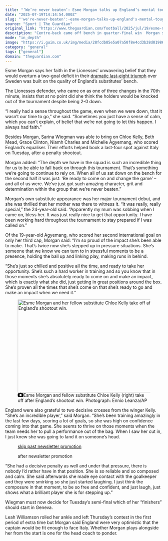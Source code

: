 ```yaml
---
title: "‘We’re never beaten’: Esme Morgan talks up England’s mental toughness at Euros"
date: "2025-07-19T14:14:54.000Z"
slug: "'we're-never-beaten':-esme-morgan-talks-up-england's-mental-toughness-at-euros"
source: "Sport | The Guardian"
original_link: "https://www.theguardian.com/football/2025/jul/19/esme-morgan-england-womens-euro-2025"
description: "Centre-back came off bench in quarter-final win  Morgan says: ‘I always had faith,’ despite Sweden’s lead  Esme Morgan says her faith in the Lionesses’ unwavering belief that they would overturn a two-goal deficit in their dramatic last-eight triumph over Sweden was built on the quality of England’s substitutes’ bench. The Lionesses defender, who came on as one of three changes in the 70th minute, insists that at no point did she think the holders would be knocked out of the tournament despite being 2-0 down.  Continue reading..."
mode: "in_depth"
image: "https://i.guim.co.uk/img/media/28fcdb85e5a07a50f8e4cd3b28d01986c14c47ef/202_0_2268_1815/master/2268.jpg?width=1200&height=630&quality=85&auto=format&fit=crop&precrop=40:21,offset-x50,offset-y0&overlay-align=bottom%2Cleft&overlay-width=100p&overlay-base64=L2ltZy9zdGF0aWMvb3ZlcmxheXMvdGctZGVmYXVsdC5wbmc&enable=upscale&s=41b7db1ee2048083f400b662c6adabf6"
category: "general"
tags: ["general"]
domain: "theguardian.com"
---
```

<div id="readability-page-1" class="page"><div id="maincontent"><p>Esme Morgan says her faith in the Lionesses’ unwavering belief that they would overturn a two-goal deficit in their <a href="https://www.theguardian.com/football/2025/jul/17/sweden-england-womens-euro-2025-quarter-final-match-report" data-link-name="in body link">dramatic last-eight triumph</a> over Sweden was built on the quality of England’s substitutes’ bench.</p><p>The Lionesses defender, who came on as one of three changes in the 70th minute, insists that at no point did she think the holders would be knocked out of the tournament despite being 2-0 down.</p><figure id="e590c233-fb5a-4227-bfb1-1345eb532e30" data-spacefinder-role="richLink" data-spacefinder-type="model.dotcomrendering.pageElements.RichLinkBlockElement"><gu-island name="RichLinkComponent" priority="feature" deferuntil="idle" props="{&quot;richLinkIndex&quot;:2,&quot;element&quot;:{&quot;_type&quot;:&quot;model.dotcomrendering.pageElements.RichLinkBlockElement&quot;,&quot;prefix&quot;:&quot;Related: &quot;,&quot;text&quot;:&quot;England’s Hannah Hampton hits the headlines in latest act of unlikely career&quot;,&quot;elementId&quot;:&quot;e590c233-fb5a-4227-bfb1-1345eb532e30&quot;,&quot;role&quot;:&quot;richLink&quot;,&quot;url&quot;:&quot;https://www.theguardian.com/football/2025/jul/19/englands-hannah-hampton-hits-the-headlines-in-latest-act-of-unlikely-career&quot;},&quot;ajaxUrl&quot;:&quot;https://api.nextgen.guardianapps.co.uk&quot;,&quot;format&quot;:{&quot;design&quot;:0,&quot;display&quot;:0,&quot;theme&quot;:2}}"></gu-island></figure><p>“I really had a sense throughout the game, even when we were down, that it wasn’t our time to go,” she said. “Sometimes you just have a sense of calm, which you can’t explain, of belief that we’re not going to let this happen. I always had faith.”<br></p><p>Besides Morgan, Sarina Wiegman was able to bring on Chloe Kelly, Beth Mead, Grace Clinton, Niamh Charles and Michelle Agyemang, who scored England’s equaliser. Their efforts helped book a last-four spot against Italy on Tuesday, after a penalty shootout.</p><p>Morgan added: “The depth we have in the squad is such an incredible thing for us to be able to fall back on through this tournament. That’s something we’re going to continue to rely on. When all of us sat down on the bench for the second half it was just: ‘Be ready to come on and change the game’ – and all of us were. We’ve just got such amazing character, grit and determination within the group that we’re never beaten.”</p><p>Morgan’s own substitute appearance was her major tournament debut, and she was thrilled that her mother was there to witness it. “It was really, really special,” the 24-year-old said. “Apparently my mum was sobbing when I came on, bless her. It was just really nice to get that opportunity. I have been working hard throughout the tournament to stay prepared if I was called on.”</p><p>Of the 19-year-old Agyemang, who scored her second international goal on only her third cap, Morgan said: “I’m so proud of the impact she’s been able to make. That’s twice now she’s stepped up in pressure situations. She’s someone that we know we can turn to in stressful moments to be a presence, holding the ball up and linking play, making runs in behind.</p><p>“She’s just so chilled and positive all the time, and ready to take her opportunity. She’s such a hard worker in training and so you know that in those moments she’s absolutely ready to come on and make an impact, which is exactly what she did, just getting in great positions around the box. She’s proven all the times that she’s come on that she’s ready to go and make an impact when we need it.”</p><figure id="f4baab48-2d6b-4dba-8814-3b2e4c5096c1" data-spacefinder-role="inline" data-spacefinder-type="model.dotcomrendering.pageElements.ImageBlockElement"><div id="img-2"><picture><source srcset="https://i.guim.co.uk/img/media/99a7a66bac224816f896da05057f7994f5ef237b/0_0_6994_4663/master/6994.jpg?width=620&amp;dpr=2&amp;s=none&amp;crop=none" media="(min-width: 660px) and (-webkit-min-device-pixel-ratio: 1.25), (min-width: 660px) and (min-resolution: 120dpi)"><source srcset="https://i.guim.co.uk/img/media/99a7a66bac224816f896da05057f7994f5ef237b/0_0_6994_4663/master/6994.jpg?width=620&amp;dpr=1&amp;s=none&amp;crop=none" media="(min-width: 660px)"><source srcset="https://i.guim.co.uk/img/media/99a7a66bac224816f896da05057f7994f5ef237b/0_0_6994_4663/master/6994.jpg?width=605&amp;dpr=2&amp;s=none&amp;crop=none" media="(min-width: 480px) and (-webkit-min-device-pixel-ratio: 1.25), (min-width: 480px) and (min-resolution: 120dpi)"><source srcset="https://i.guim.co.uk/img/media/99a7a66bac224816f896da05057f7994f5ef237b/0_0_6994_4663/master/6994.jpg?width=605&amp;dpr=1&amp;s=none&amp;crop=none" media="(min-width: 480px)"><source srcset="https://i.guim.co.uk/img/media/99a7a66bac224816f896da05057f7994f5ef237b/0_0_6994_4663/master/6994.jpg?width=445&amp;dpr=2&amp;s=none&amp;crop=none" media="(min-width: 320px) and (-webkit-min-device-pixel-ratio: 1.25), (min-width: 320px) and (min-resolution: 120dpi)"><source srcset="https://i.guim.co.uk/img/media/99a7a66bac224816f896da05057f7994f5ef237b/0_0_6994_4663/master/6994.jpg?width=445&amp;dpr=1&amp;s=none&amp;crop=none" media="(min-width: 320px)"><img alt="Esme Morgan and her fellow substitute Chloe Kelly take off after England’s shootout win." src="https://i.guim.co.uk/img/media/99a7a66bac224816f896da05057f7994f5ef237b/0_0_6994_4663/master/6994.jpg?width=445&amp;dpr=1&amp;s=none&amp;crop=none" width="445" height="296.6878753217043" loading="lazy"></picture></div><figcaption data-spacefinder-role="inline"><span><svg width="18" height="13" viewBox="0 0 18 13"><path d="M18 3.5v8l-1.5 1.5h-15l-1.5-1.5v-8l1.5-1.5h3.5l2-2h4l2 2h3.5l1.5 1.5zm-9 7.5c1.9 0 3.5-1.6 3.5-3.5s-1.6-3.5-3.5-3.5-3.5 1.6-3.5 3.5 1.6 3.5 3.5 3.5z"></path></svg></span><span>Esme Morgan and fellow substitute Chloe Kelly (right) take off after England’s shootout win.</span> Photograph: Ennio Leanza/AP</figcaption></figure><p>England were also grateful to two decisive crosses from the winger Kelly. “She’s an incredible player,” said Morgan. “She’s been training amazingly in the last few days, scoring a lot of goals, so she was high on confidence coming into that game. She seems to thrive on those moments when the team needs her to pull a performance out of the bag. When I saw her cut in, I just knew she was going to land it on someone’s head.</p><figure data-spacefinder-role="inline" data-spacefinder-type="model.dotcomrendering.pageElements.NewsletterSignupBlockElement"><a data-ignore="global-link-styling" href="#EmailSignup-skip-link-11">skip past newsletter promotion</a><p id="EmailSignup-skip-link-11" tabindex="0" aria-label="after newsletter promotion" role="note">after newsletter promotion</p></figure><p>“She had a decisive penalty as well and under that pressure, there is nobody I’d rather have in that position. She is so reliable and so composed and calm. She said afterwards she made eye contact with the goalkeeper and they were smirking so she just started laughing. I just think the composure in that moment, to be so free and confident, and just laugh, just shows what a brilliant player she is for stepping up.”</p><p>Wiegman must now decide for Tuesday’s semi-final which of her “finishers” should start in Geneva.</p><p>Leah Williamson rolled her ankle and left Thursday’s contest in the first period of extra time but Morgan said England were very optimistic that the captain would be fit enough to face Italy. Whether Morgan plays alongside her from the start is one for the head coach to ponder.</p></div></div>